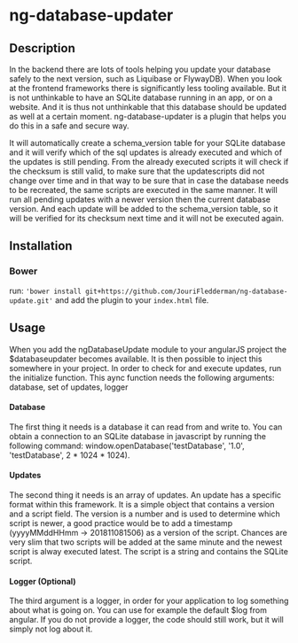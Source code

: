 # ng-database-updater

## Description
In the backend there are lots of tools helping you update your database safely to the next version, such as Liquibase
or FlywayDB). When you look at the frontend frameworks there is significantly less tooling available. But it is not 
unthinkable to have an SQLite database running in an app, or on a website. And it is thus not unthinkable that this 
database should be updated as well at a certain moment. ng-database-updater is a plugin that helps you do this in a 
safe and secure way.

It will automatically create a schema_version table for your SQLite database and it will verify which of the sql updates
is already executed and which of the updates is still pending. From the already executed scripts it will check if the 
checksum is still valid, to make sure that the updatescripts did not change over time and in that way to be sure that 
in case the database needs to be recreated, the same scripts are executed in the same manner. It will run all pending updates
with a newer version then the current database version. And each update will be added to the schema_version table, so it will 
be verified for its checksum next time and it will not be executed again. 

## Installation

### Bower
run: `'bower install git+https://github.com/JouriFledderman/ng-database-update.git'` and add the plugin to your `index.html` file. 

## Usage
When you add the ngDatabaseUpdate module to your angularJS project the $databaseupdater becomes available. It is then possible to inject this somewhere in your project. In order to check for and execute updates, run the initialize function. This aync function needs the following arguments: database, set of updates, logger

#### Database
The first thing it needs is a database it can read from and write to. You can obtain a connection to an SQLite database in javascript by running the following command: window.openDatabase('testDatabase', '1.0', 'testDatabase', 2 * 1024 * 1024).

#### Updates
The second thing it needs is an array of updates. An update has a specific format within this framework. It is a simple object that contains a version and a script field. The version is a number and is used to determine which script is newer, a good practice would be to add a timestamp (yyyyMMddHHmm -> 201811081506) as a version of the script. Chances are very slim that two scripts will be added at the same minute and the newest script is alway executed latest. The script is a string and contains the SQLite script. 

#### Logger (Optional)
The third argument is a logger, in order for your application to log something about what is going on. You can use for example the default $log from angular. If you do not provide a logger, the code should still work, but it will simply not log about it.
